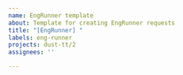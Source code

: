 ```yaml
---
name: EngRunner template
about: Template for creating EngRunner requests
title: "[EngRunner] "
labels: eng-runner
projects: dust-tt/2
assignees: ''

---
```



